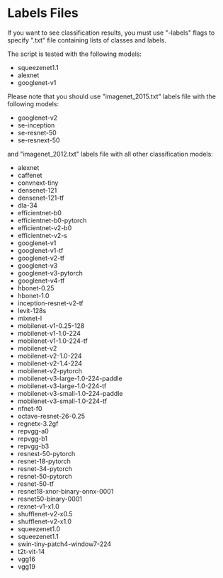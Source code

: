 # Labels Files

If you want to see classification results, you must use "-labels" flags to specify ".txt" file containing lists of classes and labels.

The script is tested with the following models:
-	squeezenet1.1
-	alexnet
-	googlenet-v1

Please note that you should use "imagenet_2015.txt" labels file with the following models:

-	googlenet-v2
-	se-inception
-	se-resnet-50
-	se-resnext-50

and "imagenet_2012.txt" labels file with all other classification models:

-	alexnet
-	caffenet
-	convnext-tiny
-	densenet-121
-	densenet-121-tf
-	dla-34
-	efficientnet-b0
-	efficientnet-b0-pytorch
-	efficientnet-v2-b0
-	efficientnet-v2-s
-	googlenet-v1
-	googlenet-v1-tf
-	googlenet-v2-tf
-	googlenet-v3
-	googlenet-v3-pytorch
-	googlenet-v4-tf
-	hbonet-0.25
-	hbonet-1.0
-	inception-resnet-v2-tf
-	levit-128s
-	mixnet-l
-	mobilenet-v1-0.25-128
-	mobilenet-v1-1.0-224
-	mobilenet-v1-1.0-224-tf
-	mobilenet-v2
-	mobilenet-v2-1.0-224
-	mobilenet-v2-1.4-224
-	mobilenet-v2-pytorch
-	mobilenet-v3-large-1.0-224-paddle
-	mobilenet-v3-large-1.0-224-tf
-	mobilenet-v3-small-1.0-224-paddle
-	mobilenet-v3-small-1.0-224-tf
-	nfnet-f0
-	octave-resnet-26-0.25
-	regnetx-3.2gf
-	repvgg-a0
-	repvgg-b1
-	repvgg-b3
-	resnest-50-pytorch
-	resnet-18-pytorch
-	resnet-34-pytorch
-	resnet-50-pytorch
-	resnet-50-tf
-	resnet18-xnor-binary-onnx-0001
-	resnet50-binary-0001
-	rexnet-v1-x1.0
-	shufflenet-v2-x0.5
-	shufflenet-v2-x1.0
-	squeezenet1.0
-	squeezenet1.1
-	swin-tiny-patch4-window7-224
-	t2t-vit-14
-	vgg16
-	vgg19
